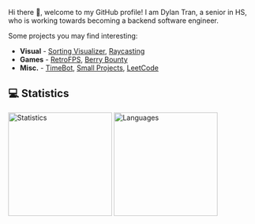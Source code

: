 Hi there 👋, welcome to my GitHub profile! I am Dylan Tran, a senior in HS, who is working towards becoming a backend software engineer.

Some projects you may find interesting:
- **Visual** - [Sorting Visualizer](https://github.com/DylanBT928/sorting-visualizer), [Raycasting](https://github.com/DylanBT928/raycasting)
- **Games** - [RetroFPS](https://github.com/DylanBT928/RetroFPS), [Berry Bounty](https://github.com/DylanBT928/berry-bounty)
- **Misc.** - [TimeBot](https://github.com/DylanBT928/TimeBot), [Small Projects](https://github.com/DylanBT928/small-projects), [LeetCode](https://github.com/DylanBT928/leetcode)

## 💻 Statistics
<div>
    <a href="https://www.githubwrapped.io/DylanBT928"><img height="210" alt="Statistics" src="https://github-readme-stats-dylans-projects-9d894771.vercel.app/api?username=DylanBT928&theme=gotham&show_icons=true&include_all_commits=true"/></a>
    <a href="https://github.com/DylanBT928?tab=repositories"><img height="210" alt="Languages" src="https://github-readme-stats.vercel.app/api/top-langs/?username=DylanBT928&layout=compact&theme=gotham&langs_count=8&size_weight=0.5&count_weight=0.5"/></a>
</div>
